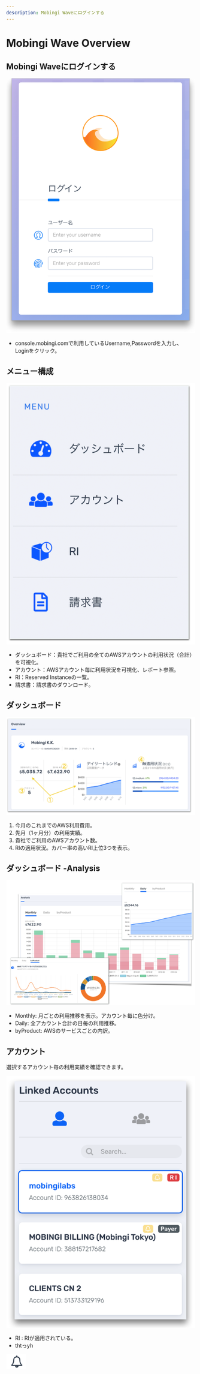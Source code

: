 ```yaml
---
description: Mobingi Waveにログインする
---
```


# Mobingi Wave Overview

## Mobingi Waveにログインする

![](../.gitbook/assets/wave01.png)

* console.mobingi.comで利用しているUsername,Passwordを入力し、Loginをクリック。

## メニュー構成

![](../.gitbook/assets/wave_menu.png)

* ダッシュボード：貴社でご利用の全てのAWSアカウントの利用状況（合計）を可視化。
* アカウント：AWSアカウント毎に利用状況を可視化、レポート参照。
* RI：Reserved Instanceの一覧。
* 請求書：請求書のダウンロード。

## ダッシュボード

![](../.gitbook/assets/wave08.png)

1. 今月のこれまでのAWS利用費用。
2. 先月（1ヶ月分）の利用実績。
3. 貴社でご利用のAWSアカウント数。
4. RIの適用状況。カバー率の高いRI上位3つを表示。

## ダッシュボード -Analysis

![](../.gitbook/assets/wave05.png)

* Monthly: 月ごとの利用推移を表示。アカウント毎に色分け。
* Daily: 全アカウント合計の日毎の利用推移。
* byProduct: AWSのサービスごとの内訳。

## アカウント

選択するアカウント毎の利用実績を確認できます。

![](../.gitbook/assets/wave_account.png)



* RI : RIが適用されている。
* thtっyh

![](../.gitbook/assets/screen-shot-2018-06-11-at-13.49.50.png)

